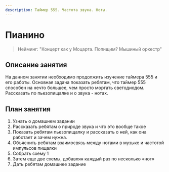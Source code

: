 ```yaml
---
description: Таймер 555. Частота звука. Ноты.
---
```


# Пианино

> Нейминг: "Концерт как у Моцарта. Попищим? Мышиный оркестр"

## Описание занятия

На данном занятии необходимо продолжить изучение таймера 555 и его работы. Основная задача показать ребятам, что таймер 555 способен на нечто большее, чем просто моргать светодиодом. Рассказать по пьезопищалке и о звука - нотах.

## План занятия

1. Узнать о домашнем задании
2. Рассказать ребятам о природе звука и что это вообще такое
3. Показать ребятам пьезопищалку и рассказать о ней, как она работает и зачем нужна.
4. Объяснить ребятам взаимосвязь между нотами в музыке и частотой импульсов пищалки
5. Собрать схему 1
6. Затем еще две схемы, добавляя каждый раз по несколько «нот»
7. Дать ребятам домашнее задание 

